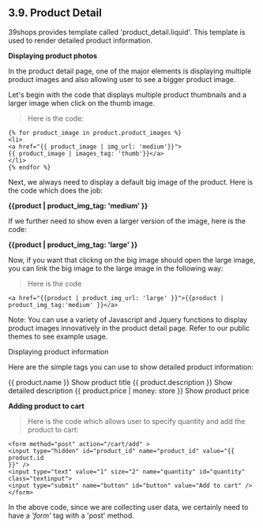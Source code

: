 ## 3.9. Product Detail

39shops provides template called 'product_detail.liquid'. This template is used to render detailed product information.

**Displaying product photos**

In the product detail page, one of the major elements is displaying multiple product images and also allowing user to see a bigger product image.

Let's begin with the code that displays multiple product thumbnails and a larger image when click on the thumb image. 

>Here is the code:
```liquid
{% for product_image in product.product_images %}
<li>
<a href="{{ product_image | img_url: 'medium'}}">
{{ product_image | images_tag: 'thumb'}}</a>
</li>
{% endfor %}
```


Next, we always need to display a default big image of the product. Here is the code which does the job:

**{{product | product_img_tag: 'medium' }}**


If we further need to show even a larger version of the image, here is the code:

**{{product | product_img_tag: 'large' }}**


Now, if you want that clickng on the big image should open the large image, you can link the big image to the large image in the following way:

> Here is the code
```liquid
<a href="{{product | product_img_url: 'large' }}">{{product | product_img_tag:'medium' }}</a>
```

<aside class="notice">
Note: You can use a variety of Javascript and Jquery functions to display product images innovatively in the product detail page. Refer to our public themes to see example usage.
</aside>

Displaying product information

Here are the simple tags you can use to show detailed product information:

{{ product.name }}	Show product title
{{ product.description }}	Show detailed description
{{ product.price | money: store }}	Show product price
	

**Adding product to cart**

>Here is the code which allows user to specify quantity and add the product to cart:

```liquid
<form method="post" action="/cart/add" >
<input type="hidden" id="product_id" name="product_id" value="{{ product.id
}}" />
<input type="text" value="1" size="2" name="quantity" id="quantity" class="textinput">
<input type="submit" name="button" id="button" value="Add to cart" /> </form>
```

In the above code, since we are collecting user data, we certainly need to have a *'form'* tag with a 'post' method.
